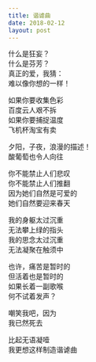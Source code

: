 ```yaml
---
title: 谐谑曲
date: 2018-02-12
layout: post
---
```


什么是狂妄？  
什么是芬芳？  
真正的爱，我猜：  
难以像你想的一样！

如果你要收集色彩  
百度云人艰不拆  
如果你要捕捉温度  
飞机杯淘宝有卖

夕阳，子夜，浪漫的描述！  
酸葡萄也令人向往

你不能禁止人们悲叹  
你不能禁止人们推翻  
因为她们自然是可爱的  
她们自然要迎来春天

我的身躯太过沉重  
无法攀上绿的指头  
我的思念太过沉重  
无法凝聚在触须中

也许，痛苦是暂时的  
但活着也是暂时的  
如果长着一副歌喉  
何不试着发声？

嘲笑我吧，因为  
我已然死去

比起无语凝噎  
我更想这样制造谐谑曲
